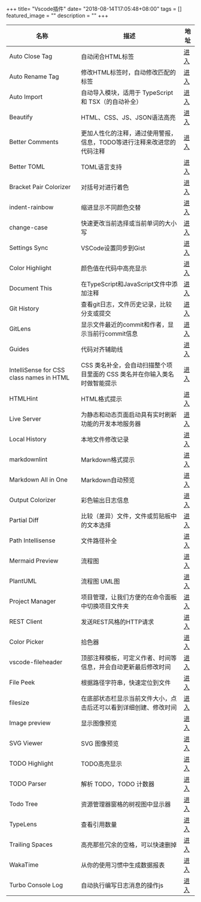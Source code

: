 +++
title= "Vscode插件"
date= "2018-08-14T17:05:48+08:00"
tags = []
featured_image = ""
description = ""
+++

|名称             |描述             |地址             |
|-----------------|-----------------|-----------------|
|Auto Close Tag|自动闭合HTML标签|[进入](https://marketplace.visualstudio.com/items?itemName=formulahendry.auto-close-tag)|
|Auto Rename Tag|修改HTML标签时，自动修改匹配的标签|[进入](https://marketplace.visualstudio.com/items?itemName=formulahendry.auto-rename-tag)|
|Auto Import|自动导入模块，适用于 TypeScript 和 TSX（的自动补全）|[进入](https://marketplace.visualstudio.com/items?itemName=steoates.autoimport)|
|Beautify|HTML、CSS、JS、JSON语法高亮|[进入](https://marketplace.visualstudio.com/items?itemName=HookyQR.beautify)|
|Better Comments|更加人性化的注释，通过使用警报，信息，TODO等进行注释来改进您的代码注释|[进入](https://marketplace.visualstudio.com/items?itemName=aaron-bond.better-comments)|
|Better TOML|TOML语言支持|[进入](https://marketplace.visualstudio.com/items?itemName=bungcip.better-toml)|
|Bracket Pair Colorizer|对括号对进行着色|[进入](https://marketplace.visualstudio.com/items?itemName=CoenraadS.bracket-pair-colorizer)|
|indent-rainbow|缩进显示不同颜色交替|[进入](https://marketplace.visualstudio.com/items?itemName=derwat.indent-rainbow)|
|change-case|快速更改当前选择或当前单词的大小写|[进入](https://marketplace.visualstudio.com/items?itemName=wmaurer.change-case)|
|Settings Sync|VSCode设置同步到Gist|[进入](https://marketplace.visualstudio.com/items?itemName=Shan.code-settings-sync)|
|Color Highlight|颜色值在代码中高亮显示|[进入](https://marketplace.visualstudio.com/items?itemName=naumovs.color-highlight)|
|Document This|在TypeScript和JavaScript文件中添加注释|[进入](https://marketplace.visualstudio.com/items?itemName=joelday.docthis)|
|Git History|查看git日志，文件历史记录，比较分支或提交|[进入](https://marketplace.visualstudio.com/items?itemName=donjayamanne.githistory)|
|GitLens|显示文件最近的commit和作者，显示当前行commit信息|[进入](https://marketplace.visualstudio.com/items?itemName=eamodio.gitlens)|
|Guides|代码对齐辅助线|[进入](https://marketplace.visualstudio.com/items?itemName=spywhere.guides)|
|IntelliSense for CSS class names in HTML|CSS 类名补全，会自动扫描整个项目里面的 CSS 类名并在你输入类名时做智能提示|[进入](https://marketplace.visualstudio.com/items?itemName=Zignd.html-css-class-completion)|
|HTMLHint|HTML格式提示|[进入](https://marketplace.visualstudio.com/items?itemName=mkaufman.HTMLHint)|
|Live Server|为静态和动态页面启动具有实时刷新功能的开发本地服务器|[进入](https://marketplace.visualstudio.com/items?itemName=ritwickdey.LiveServer)|
|Local History|本地文件修改记录|[进入](https://marketplace.visualstudio.com/items?itemName=xyz.local-history)|
|markdownlint|Markdown格式提示|[进入](https://marketplace.visualstudio.com/items?itemName=DavidAnson.vscode-markdownlint)|
|Markdown All in One|Markdown自动预览|[进入](https://marketplace.visualstudio.com/items?itemName=yzhang.markdown-all-in-one)|
|Output Colorizer|彩色输出日志信息|[进入](https://marketplace.visualstudio.com/items?itemName=IBM.output-colorizer)|
|Partial Diff|比较（差异）文件，文件或剪贴板中的文本选择|[进入](https://marketplace.visualstudio.com/items?itemName=ryu1kn.partial-diff)|
|Path Intellisense|文件路径补全|[进入](https://marketplace.visualstudio.com/items?itemName=christian-kohler.path-intellisense)|
|Mermaid Preview|流程图|[进入](https://marketplace.visualstudio.com/items?itemName=vstirbu.vscode-mermaid-preview)|
|PlantUML|流程图 UML图|[进入](https://marketplace.visualstudio.com/items?itemName=jebbs.plantuml)|
|Project Manager|项目管理，让我们方便的在命令面板中切换项目文件夹|[进入](https://marketplace.visualstudio.com/items?itemName=alefragnani.project-manager)|
|REST Client|发送REST风格的HTTP请求|[进入](https://marketplace.visualstudio.com/items?itemName=humao.rest-client)|
|Color Picker|拾色器|[进入](https://marketplace.visualstudio.com/items?itemName=anseki.vscode-color)|
|vscode-fileheader|顶部注释模板，可定义作者、时间等信息，并会自动更新最后修改时间|[进入](https://marketplace.visualstudio.com/items?itemName=mikey.vscode-fileheader)|
|File Peek|根据路径字符串，快速定位到文件|[进入](https://marketplace.visualstudio.com/items?itemName=abierbaum.vscode-file-peek)|
|filesize|在底部状态栏显示当前文件大小，点击后还可以看到详细创建、修改时间|[进入](https://marketplace.visualstudio.com/items?itemName=mkxml.vscode-filesize)|
|Image preview|显示图像预览|[进入](https://marketplace.visualstudio.com/items?itemName=kisstkondoros.vscode-gutter-preview)|
|SVG Viewer|SVG 图像预览|[进入](https://marketplace.visualstudio.com/items?itemName=cssho.vscode-svgviewer)|
|TODO Highlight|TODO高亮显示|[进入](https://marketplace.visualstudio.com/items?itemName=wayou.vscode-todo-highlight)|
|TODO Parser|解析 TODO，TODO 计数器|[进入](https://marketplace.visualstudio.com/items?itemName=minhthai.vscode-todo-parser)|
|Todo Tree|资源管理器窗格的树视图中显示器|[进入](https://marketplace.visualstudio.com/items?itemName=Gruntfuggly.todo-tree)|
|TypeLens|查看引用数量|[进入](https://marketplace.visualstudio.com/items?itemName=kisstkondoros.typelens)|
|Trailing Spaces|高亮那些冗余的空格，可以快速删掉|[进入](https://marketplace.visualstudio.com/items?itemName=shardulm94.trailing-spaces)|
|WakaTime|从你的使用习惯中生成数据报表|[进入](https://marketplace.visualstudio.com/items?itemName=WakaTime.vscode-wakatime)|
|Turbo Console Log|自动执行编写日志消息的操作js|[进入](https://marketplace.visualstudio.com/items?itemName=ChakrounAnas.turbo-console-log)|









